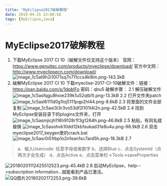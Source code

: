 ```yaml
---
title: 'MyEclipse2017破解教程'
date: 2019-04-25 23:00:58
tags: [MyEclipse,Java]
---
```

# MyEclipse2017破解教程

1. 下载MyEclipse 2017 CI 10（破解文件仅支持这个版本）
官网：https://www.genuitec.com/products/myeclipse/download/
官方中文网：http://www.myeclipsecn.com/download/
![image_1c5at9h2i10l71sq7n711ccs4kl8m.png-143.3kB][1]
2. 破解MyEclipse 2017 CI 10
 下载myeclise-2017-CI-10破解文件：链接：https://pan.baidu.com/s/1dpblFo 密码：qbu5
 破解步骤：
2.1 解压破解文件
 ![image_1c5asfqgu8hoie239k1u52qtb1t.png-13.3kB][2]
2.2 打开文件夹patch
![image_1c5asl6111d0g1loj5111pqp2hl44.png-8.6kB][3]
2.3 将里面的文件全部复制
![image_1c5asi3i3r3vo53df2l101t4i2n.png-42.5kB][4]
2.4 找到MyEclipse安装目录下的plugins文件夹，打开
![image_1c5asmjicjh116h9128r1f3g1264h.png-46.8kB][5]
2.5 粘贴，有同名就替换
![image_1c5asohvk10dd12kb1sukad31e8u4u.png-98.9kB][6]
2.6 双击myeclipse2017_keygen里的crack.bat
![image_1c5asr0i51tbp1o2n1ean1sc7ard5h.png-18.3kB][7]
2.7 
> a、输入Usercode: 任意字母或者数字
> b、选择Blue
> c、点击SystemId（点两次才会生成）
> d、点击Active
> e、点击菜单栏->Tools->saveProperties

 ![20180201112425512523.png-45.4kB][8]
 2.8 启动MyEclipse，help-->subscription information...就能看到产品已激活。
  ![QQ图片20180202172253.png-39.6kB][9]


  [1]: http://static.zybuluo.com/zhangwen100/wl7429a5c6wckjtdo0mteu5k/image_1c5at9h2i10l71sq7n711ccs4kl8m.png
  [2]: http://static.zybuluo.com/zhangwen100/y00ykyhkzu749lyx513yoeb5/image_1c5asfqgu8hoie239k1u52qtb1t.png
  [3]: http://static.zybuluo.com/zhangwen100/eewlrwrvivgtnjkxec9kxs7k/image_1c5asl6111d0g1loj5111pqp2hl44.png
  [4]: http://static.zybuluo.com/zhangwen100/hkbmrh49v7l0uofdrtfg5iz7/image_1c5asi3i3r3vo53df2l101t4i2n.png
  [5]: http://static.zybuluo.com/zhangwen100/pt1m4sxx074ce7ydlc4wacf4/image_1c5asmjicjh116h9128r1f3g1264h.png
  [6]: http://static.zybuluo.com/zhangwen100/cwb547tov0rvij9t6bc8qda1/image_1c5asohvk10dd12kb1sukad31e8u4u.png
  [7]: http://static.zybuluo.com/zhangwen100/vht6kx4ktwv159wq1lcdj4at/image_1c5asr0i51tbp1o2n1ean1sc7ard5h.png
  [8]: http://static.zybuluo.com/zhangwen100/ryhbs1t043jt8sew366z6yip/20180201112425512523.png
  [9]: http://static.zybuluo.com/zhangwen100/s5ir96i8h0a0pn22ng7oy5lq/QQ%E5%9B%BE%E7%89%8720180202172253.png
